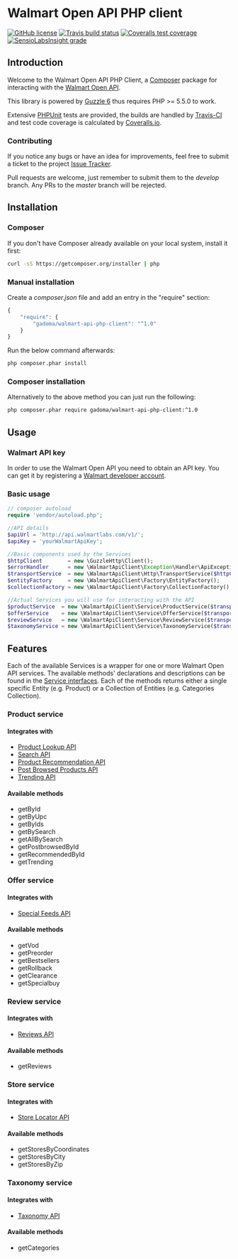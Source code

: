 # Walmart Open API PHP client

[![GitHub license](https://img.shields.io/github/license/gadoma/walmart-api-php-client.svg)](https://github.com/Gadoma/walmart-api-php-client/blob/develop/LICENSE) [![Travis build status](https://img.shields.io/travis/Gadoma/walmart-api-php-client/master.svg)](https://travis-ci.org/Gadoma/walmart-api-php-client) [![Coveralls test coverage](https://img.shields.io/coveralls/gadoma/walmart-api-php-client/master.svg)](https://coveralls.io/github/Gadoma/walmart-api-php-client?branch=master) [![SensioLabsInsight grade](https://img.shields.io/sensiolabs/i/da616870-ae52-463f-9222-1d20482addbd.svg)](https://insight.sensiolabs.com/projects/da616870-ae52-463f-9222-1d20482addbd)


## Introduction

Welcome to the Walmart Open API PHP Client, a [Composer](https://getcomposer.org/) package for interacting with the [Walmart Open API](https://developer.walmartlabs.com/). 

This library is powered by [Guzzle 6](https://github.com/guzzle/guzzle) thus requires PHP >= 5.5.0 to work.

Extensive [PHPUnit](https://github.com/sebastianbergmann/phpunit) tests are provided, the builds are handled by [Travis-CI](https://travis-ci.org) and test code coverage is calculated by [Coveralls.io](https://coveralls.io).    

### Contributing

If you notice any bugs or have an idea for improvements, feel free to submit a ticket to the project [Issue Tracker](https://github.com/Gadoma/walmart-api-php-client/issues).

Pull requests are welcome, just remember to submit them to the _develop_ branch. Any PRs to the _master_ branch will be rejected.

## Installation

### Composer

If you don't have Composer already available on your local system, install it first:

```bash
curl -sS https://getcomposer.org/installer | php
```

### Manual installation

Create a _composer.json_ file and add an entry in the "require" section:

```javascript
{
    "require": {
        "gadoma/walmart-api-php-client": "^1.0"
    }
}
```

Run the below command afterwards:

```bash
php composer.phar install
```

### Composer installation

Alternatively to the above method you can just run the following:

```bash
php composer.phar require gadoma/walmart-api-php-client:^1.0
```

## Usage

### Walmart API key

In order to use the Walmart Open API you need to obtain an API key. You can get it by registering a [Walmart developer account](https://developer.walmartlabs.com/member/register).

### Basic usage

```php
// composer autoload
require 'vendor/autoload.php';

//API details
$apiUrl = 'http://api.walmartlabs.com/v1/';
$apiKey = 'yourWalmartApiKey';

//Basic components used by the Services
$httpClient        = new \GuzzleHttp\Client();
$errorHandler      = new \WalmartApiClient\Exception\Handler\ApiExceptionHandler();
$transportService  = new \WalmartApiClient\Http\TransportService($httpClient, $errorHandler, $apiUrl, $apiKey);
$entityFactory     = new \WalmartApiClient\Factory\EntityFactory();
$collectionFactory = new \WalmartApiClient\Factory\CollectionFactory();

//Actual Services you will use for interacting with the API
$productService  = new \WalmartApiClient\Service\ProductService($transportService, $entityFactory, $collectionFactory);
$offerService    = new \WalmartApiClient\Service\OfferService($transportService, $entityFactory, $collectionFactory);
$reviewService   = new \WalmartApiClient\Service\ReviewService($transportService, $entityFactory, $collectionFactory);
$taxonomyService = new \WalmartApiClient\Service\TaxonomyService($transportService, $entityFactory, $collectionFactory);

```

## Features

Each of the available Services is a wrapper for one or more Walmart Open API services. The available methods' declarations and descriptions can be found in the [Service interfaces](https://github.com/Gadoma/walmart-api-php-client/tree/develop/src/WalmartApiClient/Service). Each of the methods returns either a single specific Entity (e.g. Product) or a Collection of Entities (e.g. Categories Collection).

### Product service

#### Integrates with

- [Product Lookup API](https://developer.walmartlabs.com/docs/read/Home)
- [Search API](https://developer.walmartlabs.com/docs/read/Search_API)
- [Product Recommendation API](https://developer.walmartlabs.com/docs/read/Product_Recommendation_API)
- [Post Browsed Products API](https://developer.walmartlabs.com/docs/read/Post_Browsed_Products_API)
- [Trending API](https://developer.walmartlabs.com/docs/read/Trending_API)

#### Available methods

- getById
- getByUpc
- getByIds
- getBySearch
- getAllBySearch
- getPostbrowsedById
- getRecommendedById
- getTrending

### Offer service

#### Integrates with

- [Special Feeds API](https://developer.walmartlabs.com/docs/read/Special_Feeds)

#### Available methods

- getVod
- getPreorder
- getBestsellers
- getRollback
- getClearance
- getSpecialbuy

### Review service

#### Integrates with

- [Reviews API](https://developer.walmartlabs.com/docs/read/Reviews_Api)

#### Available methods

- getReviews

### Store service

#### Integrates with

- [Store Locator API](https://developer.walmartlabs.com/docs/read/Store_Locator_API)

#### Available methods

- getStoresByCoordinates
- getStoresByCity
- getStoresByZip

### Taxonomy service

#### Integrates with

- [Taxonomy API](https://developer.walmartlabs.com/docs/read/Taxonomy_API)

#### Available methods

- getCategories

